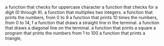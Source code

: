  a function that checks for uppercase character
 a function that checks for a digit (0 through 9).
 a function that multiplies two integers.
 a function that prints the numbers, from 0 to 9
 a function that prints 10 times the numbers, from 0 to 14, f
a function that draws a straight line in the terminal.
 a function that draws a diagonal line on the terminal.
a function that prints a square
 a program that prints the numbers from 1 to 100
a function that prints a triangle,
